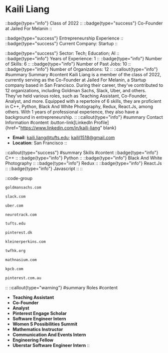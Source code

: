 # Kaili Liang
::badge{type="info"}
Class of 2022
::
::badge{type="success"}
Co-Founder at Jailed For Melanin
::

::badge{type="success"}
Entrepreneurship Experience
::
::badge{type="success"}
Current Company: Startup
::

::badge{type="success"}
Sector: Tech; Education; AI
::
::badge{type="info"}
Years of Experience: 1
::
::badge{type="info"}
Number of Skills: 6
::
::badge{type="info"}
Number of Past Jobs: 10
::
::badge{type="info"}
Number of Organizations: 12
::
::callout{type="info"}
#summary
Summary
#content
Kaili Liang is a member of the class of 2022, currently serving as the Co-Founder at Jailed For Melanin, a Startup company based in San Francisco. During their career, they've contributed to 12 organizations, including Goldman Sachs, Slack, Uber, and others. They've held various roles, such as Teaching Assistant, Co-Founder, Analyst, and more. Equipped with a repertoire of 6 skills, they are proficient in C++, Python, Black And White Photography, Redux, React.Js, among others.  With 1 years of professional experience, they also have a background in entrepreneurship.
::
::callout{type="info"}
#summary
Contact Information
#content
:button-link[LinkedIn Profile]{href="https://www.linkedin.com/in/kaili-liang" blank}
- **Email**: kaili.liang@tufts.edu; kailil1518@gmail.com
- **Location**: San Francisco
::

::callout{type="success"}
#summary
Skills
#content
::badge{type="info"}
C++
::
::badge{type="info"}
Python
::
::badge{type="info"}
Black And White Photography
::
::badge{type="info"}
Redux
::
::badge{type="info"}
React.Js
::
::badge{type="info"}
Javascript
::
::

::code-group
```bash [Goldman Sachs]
goldmansachs.com
```
```bash [Slack]
slack.com
```
```bash [Uber]
uber.com
```
```bash [Neurotrack]
neurotrack.com
```
```bash [Tufts University]
tufts.edu
```
```bash [William Megelich]
pinterest.dk
```
```bash [KPCB]
kleinerperkins.com
```
```bash [The Women's Foundation 婦女基金會]
twfhk.org
```
```bash [Mathnasium]
mathnasium.com
```
```bash [Kleiner Perkins Caufield & Byers]
kpcb.com
```
```bash [Pinterest]
pinterest.com.au
```
::
::callout{type="warning"}
#summary
Roles
#content
- **Teaching Assistant**
- **Co-Founder**
- **Analyst**
- **Pinterest Engage Scholar**
- **Software Engineer Intern**
- **Women S Possibilities Summit**
- **Mathematics Instructor**
- **Communication And Events Intern**
- **Engineering Fellow**
- **Uberstar Software Engineer Intern**
::

